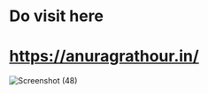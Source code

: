 # Do visit here 
# https://anuragrathour.in/


![Screenshot (48)](https://github.com/anuragrathour132002/Portfolio-/assets/83803557/c26a2c02-79de-4a39-a442-eb182609079d)
